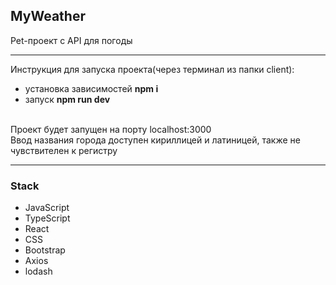 ## MyWeather
Pet-проект с API для погоды

---
Инструкция для запуска проекта(через терминал из папки client): 

- установка зависимостей **npm i**
- запуск **npm run dev**
<br/>
Проект будет запущен на порту localhost:3000
<br/>
Ввод названия города доступен кириллицей и латиницей, также не чувствителен к регистру

<br/>

---
### Stack

- JavaScript
- TypeScript
- React
- CSS
- Bootstrap
- Axios
- lodash

